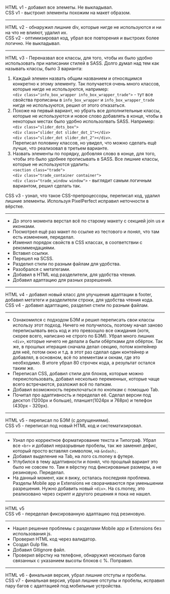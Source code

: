 HTML v1 - добавил все элеметы. Не выкладывал. <br>
CSS v1 - выстроил элементы похожим на макет образом.

---
HTML v2 - обнаружил лишние div, которые нигде не используются и ни на что не влияют, удалил их.<br>
CSS v2 - оптимизировал код, убрал все повторения и выстроих более логично. Не выкладывал.

---
HTML v3 - Переназвал все классы, для того, чтобы их было удобно использовать при написании стилей в SASS. Долго думал над тем как называть классы, было 3 варианта:<br>
1. Каждый элемен назвать общим названием и относящимся конкретно к этому элементу. Так получается очень много классов, которые нигде не используются, например:<br>
```<div class="info_box_wrapper info_box_wrapper_trade">``` - тут все свойства прописаны в ```info_box_wrapper``` и ```info_box_wrapper_trade``` нигде не используются, решил от этого отказаться.<br>
2. Похоже на первый вариант, но убрать все дополнительные классы, которые не используются и новое слово добавлять в конце, чтобы в некоторых местах было удобно использолвать SASS. Например:<br>
```<div class="slider_dots_box">```<br>
```<div class="slider_dot slider_dot_1"></div>```<br>
```<div class="slider_dot slider_dot_2"></div>```.<br> 
Переписал половину классов, но увидел, что можно сделать ещё лучше, что реализовал в третьем варианте.<br> 
3. Назвать элементы по порядку, добовляя слово в конце, для того, чтобы это было удобнее прописывать в SASS. Все лишние классы, которые не используются удалить:<br> 
```<section class="trade">```<br>
```<div class="trade_container container">```<br>
```<div class="trade_window window">``` - выглядит самым логичным вариантом, решил сделать так.<br>

CSS v3 - узнал, что такое CSS-препроцессоры, переписал код, удалил лишние элементы. Используя PixelPerfect исправил неточности в вёрстке. 

---
- До этого момента верстал всё по старому макету с секцией join us и иконками.<br>
- Посмотрел ещё раз макет по ссылке из тестового и понял, что там есть изменения, переделал.<br>
- Изменил порядок свойств в CSS классах, в соответствии с рекоммендациями.<br>
- Вставил ссылки.<br>
- Перешел на SCSS.<br>
- Разделил стили по разным файлам для удобства.<br>
- Разобрался с метатегами.<br>
- Добавил в HTML код разделители, для удобства чтения.<br>
- Добавил адаптацию для разных разрешений.<br>

---
HTML v4 - добавил новый класс для улучшения адаптации в footer, добавил метатеги и разделители строки, для удобства чтения кода.<br>
CSS v4 - добавил адаптацию, разделил стили по разным файлам.

---
- Ознакомился с подходом БЭМ и решил переписать свои классы использу этот подход. Ничего не получилось, поэтому начал заново переписылвать весь код и это превзошло все ожидания (хотя, скорее всего, написано не строго по БЭМ).
Убрал много лишних ```<div>```, которые ничего не делали а были обёртками для обёрток. Так же, в прошлых итерация сначала делал секцию, потом контейнер для неё, потом окно и т.д. в этот раз сделал один контейнер и добавлял, в основном, всё по элементам и окнам, где это необходимо. В итоге убрал 80 строчек кода, а результат остался таким же. <br>
- Переписал CSS, добавил стили для блоков, которые можно переиспользовать, добавил несколько переменных, которые чаще всего встречаются, разложил всё по папкам.
- Добавил возможность переклочаться по кнопкам с помощью Tab.
- Почитал про адаптивность и переделал её. Сделал версии под десктоп (1200px и больше), планшет(1024px и 768px) и телефон (430px - 320px).

---
HTML v5 - переписал по БЭМ (с допущениями).<br>
CSS v5 - переписал под новый HTML код и систематизировал.

---
- Узнал про корректное форматирование текста и Типограф. Убрал все ```<br>``` и добавил неразрывные пробелы, так же заменил дефис, который просто вставлял символом, на ```&ndash;```.
- Добавил выделение на Tab, на лого cs.money в футере.
- Углубился в тему адаптивности и понял, что прошлый вариант это было не совсем то. Там я вёрстку под фиксированые размеры, а не резиновую. Переделал.
- На данный момент, как я вижу, осталась последняя проблема. Разделы Mobile app и Extensions не сворачиваются при уменьшении разрешения. Нужно добавить новый ```<div>```. На сs.money, это реализовано через скрипт и другого решения я пока не нашел.

---
HTML v5 <br>
CSS v6 - переделал фиксированную адаптацию под резиновую.

---
- Нашел решение проблемы с разделами Mobile app и Extensions без использования js.
- Проверил HTML код через валидатор.
- Создал Gulp file.
- Добавил Gitignore файл.
- Проверил вёрстку на телефоне, обнаружил несколько багов связанных с указанием высоты блоков с %. Поправил.

---
HTML v6 - финальная версия, убрал лишние отступы и пробелы.<br>
CSS v7 - финальная версия, убрал лишние отступы и пробелы, исправил пару багов с адаптацией под мобильные устройства.

